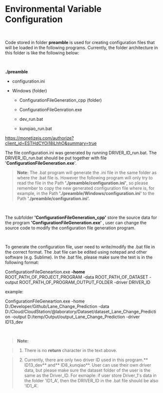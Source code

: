 Environmental Variable Configuration
====================================

 

Code stored in folder **preamble** is used for creating configuration files that
will be loaded in the following programs. Currently, the folder architecture in
this folder is like the following below:

 

**./preamble**

-   configuration.ini

-   Windows (folder)

    -   ConfigurationFileGeneration\_cpp (folder)

    -   ConfigurationFileGenration.exe

    -   dev\_run.bat

    -   kunqiao\_run.bat

<https://monetizejs.com/authorize?client_id=ESTHdCYOi18iLhhO&summary=true>

The file configuration.ini was generated by running DRIVER\_ID\_run.bat. The
DRIVER\_ID\_run.bat should be put together with file
'**ConfigurationFileGeneration.exe**'.

>   **Note:** The .bat program will generate the .ini file in the same folder as
>   where the .bat file is. However the following program will only try to read
>   the file in the Path **'./preamble/configuration.ini'**, so please remember
>   to copy the new generated configuration file where is, for example, in the
>   Path **'./preamble/Windows/configuration.ini'**  to the Path
>   **'./preamble/configuration.ini'.**

 

The subfolder **'ConfigurationFileGeneration\_cpp'** store the source data for
the program **'ConfigurationFileGeneration.exe'** , user can change the source
code to modify the configuration file generation program.

 

To generate the configuration file, user need to write/modify the .bat file in
the correct format. The .bat file can be edited using notepad and other software
(e.g. Sublime). In the .bat file, please make sure the text is in the following
format:

ConfigurationFileGeneartion.exe **-home** ROOT\_PATH\_OF\_PROJECT\_PROGRAM -data
ROOT\_PATH\_OF\_DATASET -output ROOT\_PATH\_OF\_PROGRAM\_OUTPUT\_FOLDER -driver
DRIVER\_ID

example:

ConfigurationFileGeneartion.exe -home
D:/Developer/Github/Lane\_Change\_Prediction -data
D:/Cloud/CloudStation/\@laboratory/Dataset/dataset\_Lane\_Change\_Prediction
-output D:/temp/Output/output\_Lane\_Change\_Prediction -driver ID13\_dev

 

>   **Note:**

>   1. There is no **return** character in the text above.

>   2. Currently, there are only two driver ID used in this program.**
>   ID13\_dev** and** ID8\_kunqiao**. User can use their own driver data, but
>   please make sure the dataset folder of the user is the same as the
>   Driver\_ID. For exmaple: if user store Driver\_1's data in the folder
>   'ID1\_A', then the DRIVER\_ID in the .bat file should be also 'ID1\_A'.
